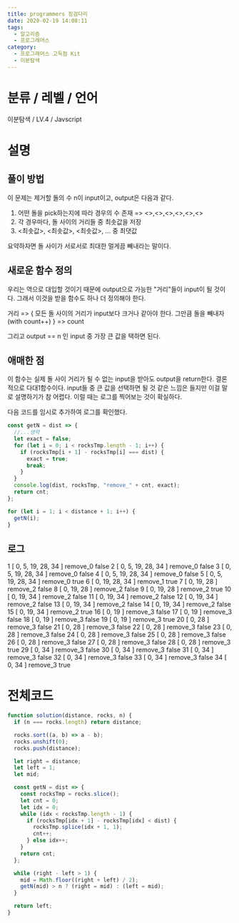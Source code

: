 ```yaml
---
title: programmers 징검다리
date: 2020-02-19 14:08:11
tags:
  - 알고리즘
  - 프로그래머스
category:
  - 프로그래머스 고득점 Kit
  - 이분탐색
---
```


# 분류 / 레벨 / 언어

이분탐색 / LV.4 / Javscript

# 설명

## 풀이 방법

이 문제는 제거할 돌의 수 n이 input이고,
output은 다음과 같다.

1. 어떤 돌을 pick하는지에 따라 경우의 수 존재 => <>,<>,<>,<>,<>,<>
2. 각 경우마다, 돌 사이의 거리들 중 최솟값을 저장
3. <최솟값>, <최솟값>, <최솟값>, ... 중 최댓값

요약하자면 돌 사이가 서로서로 최대한 멀게끔 빼내라는 말이다.

## 새로운 함수 정의

우리는 역으로 대입할 것이기 때문에
output으로 가능한 "거리"들이 input이 될 것이다.
그래서 이것을 받을 함수도 하나 더 정의해야 한다.

거리 => { 모든 돌 사이의 거리가 input보다 크거나 같아야 한다. 그만큼 돌을 빼내자(with count++) } => count

그리고 output == n 인 input 중 가장 큰 값을 택하면 된다.

## 애매한 점

이 함수는 실제 돌 사이 거리가 될 수 없는 input을 받아도 output을 return한다.
결론적으로 다대1함수이다.
input들 중 큰 값을 선택하면 될 것 같은 느낌은 들지만 이걸 말로 설명하기가 참 어렵다.
이럴 때는 로그를 찍어보는 것이 확실하다.

다음 코드를 임시로 추가하여 로그를 확인했다.

```javascript
const getN = dist => {
  //...생략
  let exact = false;
  for (let i = 0; i < rocksTmp.length - 1; i++) {
    if (rocksTmp[i + 1] - rocksTmp[i] === dist) {
      exact = true;
      break;
    }
  }
  console.log(dist, rocksTmp, "remove_" + cnt, exact);
  return cnt;
};

for (let i = 1; i < distance + 1; i++) {
  getN(i);
}
```

## 로그

1 [ 0, 5, 19, 28, 34 ] remove_0 false
2 [ 0, 5, 19, 28, 34 ] remove_0 false
3 [ 0, 5, 19, 28, 34 ] remove_0 false
4 [ 0, 5, 19, 28, 34 ] remove_0 false
5 [ 0, 5, 19, 28, 34 ] remove_0 true
6 [ 0, 19, 28, 34 ] remove_1 true
7 [ 0, 19, 28 ] remove_2 false
8 [ 0, 19, 28 ] remove_2 false
9 [ 0, 19, 28 ] remove_2 true
10 [ 0, 19, 34 ] remove_2 false
11 [ 0, 19, 34 ] remove_2 false
12 [ 0, 19, 34 ] remove_2 false
13 [ 0, 19, 34 ] remove_2 false
14 [ 0, 19, 34 ] remove_2 false
15 [ 0, 19, 34 ] remove_2 true
16 [ 0, 19 ] remove_3 false
17 [ 0, 19 ] remove_3 false
18 [ 0, 19 ] remove_3 false
19 [ 0, 19 ] remove_3 true
20 [ 0, 28 ] remove_3 false
21 [ 0, 28 ] remove_3 false
22 [ 0, 28 ] remove_3 false
23 [ 0, 28 ] remove_3 false
24 [ 0, 28 ] remove_3 false
25 [ 0, 28 ] remove_3 false
26 [ 0, 28 ] remove_3 false
27 [ 0, 28 ] remove_3 false
28 [ 0, 28 ] remove_3 true
29 [ 0, 34 ] remove_3 false
30 [ 0, 34 ] remove_3 false
31 [ 0, 34 ] remove_3 false
32 [ 0, 34 ] remove_3 false
33 [ 0, 34 ] remove_3 false
34 [ 0, 34 ] remove_3 true

# 전체코드

```javascript
function solution(distance, rocks, n) {
  if (n === rocks.length) return distance;

  rocks.sort((a, b) => a - b);
  rocks.unshift(0);
  rocks.push(distance);

  let right = distance;
  let left = 1;
  let mid;

  const getN = dist => {
    const rocksTmp = rocks.slice();
    let cnt = 0;
    let idx = 0;
    while (idx < rocksTmp.length - 1) {
      if (rocksTmp[idx + 1] - rocksTmp[idx] < dist) {
        rocksTmp.splice(idx + 1, 1);
        cnt++;
      } else idx++;
    }
    return cnt;
  };

  while (right - left > 1) {
    mid = Math.floor((right + left) / 2);
    getN(mid) > n ? (right = mid) : (left = mid);
  }

  return left;
}
```
